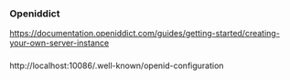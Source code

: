 ### Openiddicthttps://documentation.openiddict.com/guides/getting-started/creating-your-own-server-instance###http://localhost:10086/.well-known/openid-configuration